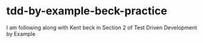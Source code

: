 # tdd-by-example-beck-practice
I am following along with Kent beck in Section 2 of Test Driven Development by Example